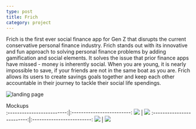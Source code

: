 ```yaml
---
type: post
title: Frich
category: project
---
```


Frich is the first ever social finance app for Gen Z that disrupts the current conservative personal finance industry.  Frich stands out with its innovative and fun approach to solving personal finance problems by adding gamification and social elements. It solves the issue that prior finance apps have missed - money is inherently social. When you are young, it is nearly impossible to save, if your friends are not in the same boat as you are. Frich allows its users to create savings goals together and keep each other accountable in their journey to tackle their social life spendings. 

![landing page](/images/IMG-0264.PNG)


Mockups                         
:-------------------------:|:-------------------------:
![](/images/IMG-0361.PNG)  |  ![](/images/IMG-0362.PNG)
:-------------------------:|:-------------------------:
![](/images/IMG-0363.PNG)  |  ![](/images/IMG-0429.PNG)


